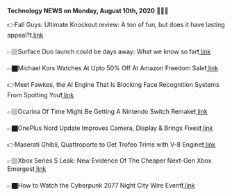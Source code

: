 <b>Technology NEWS on Monday, August 10th, 2020</b> 📡📡📡 

👉Fall Guys: Ultimate Knockout review: A ton of fun, but does it have lasting appeal?❗️<a href='https://techblock.club/?p=6509'> link</a>

👉🏽Surface Duo launch could be days away: What we know so far❗️<a href='https://techblock.club/?p=6511'> link</a>

👉🏿Michael Kors Watches At Upto 50% Off At Amazon Freedom Sale❗️<a href='https://techblock.club/?p=6513'> link</a>

👉Meet Fawkes, the AI Engine That Is Blocking Face Recognition Systems From Spotting You❗️<a href='https://techblock.club/?p=6515'> link</a>

👉🏽Ocarina Of Time Might Be Getting A Nintendo Switch Remake❗️<a href='https://techblock.club/?p=6517'> link</a>

👉🏿OnePlus Nord Update Improves Camera, Display & Brings Fixes❗️<a href='https://techblock.club/?p=6519'> link</a>

👉Maserati Ghibli, Quattroporte to Get Trofeo Trims with V-8 Engine❗️<a href='https://techblock.club/?p=6521'> link</a>

👉🏽Xbox Series S Leak: New Evidence Of The Cheaper Next-Gen Xbox Emerges❗️<a href='https://techblock.club/?p=6523'> link</a>

👉🏿How to Watch the Cyberpunk 2077 Night City Wire Event❗️<a href='https://techblock.club/?p=6525'> link</a>

